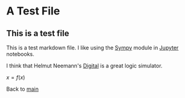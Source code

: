 # A Test File 
## This is a test file
This is a test markdown file.
I like using the [Sympy](http://www.sympy.org) module in [Jupyter](http://www.jupyter.org) notebooks.

I think that Helmut Neemann's [Digital](https://github.com/hneemann/Digital) is a great logic simulator.

$x=f(x)$

Back to [main](main)
